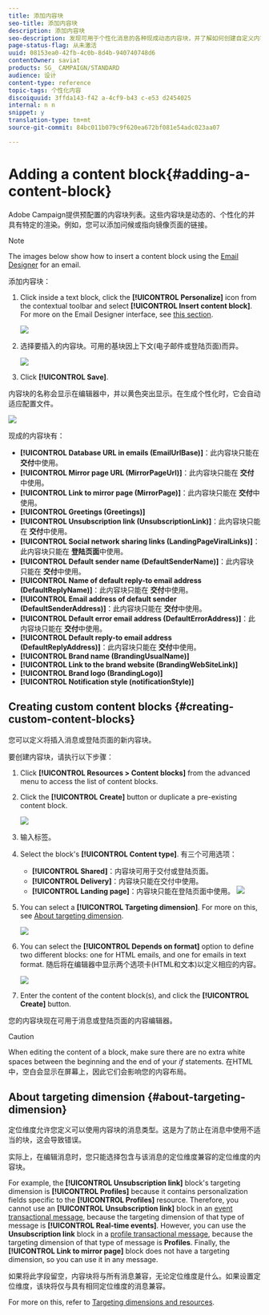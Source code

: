 ```yaml
---
title: 添加内容块
seo-title: 添加内容块
description: 添加内容块
seo-description: 发现可用于个性化消息的各种现成动态内容块，并了解如何创建自定义内容块。
page-status-flag: 从未激活
uuid: 08153ea0-42fb-4c0b-8d4b-940740748d6
contentOwner: saviat
products: SG_ CAMPAIGN/STANDARD
audience: 设计
content-type: reference
topic-tags: 个性化内容
discoiquuid: 3ffda143-f42 a-4cf9-b43 c-e53 d2454025
internal: n n
snippet: y
translation-type: tm+mt
source-git-commit: 84bc011b079c9f620ea672bf081e54adc023aa07

---
```



# Adding a content block{#adding-a-content-block}

Adobe Campaign提供预配置的内容块列表。这些内容块是动态的、个性化的并具有特定的渲染。例如，您可以添加问候或指向镜像页面的链接。

>[!NOTE]
>
>The images below show how to insert a content block using the [Email Designer](../../designing/using/about-email-content-design.md#about-the-email-designer) for an email.

添加内容块：

1. Click inside a text block, click the **[!UICONTROL Personalize]** icon from the contextual toolbar and select **[!UICONTROL Insert content block]**. For more on the Email Designer interface, see [this section](../../designing/using/about-email-content-design.md#email-designer-interface).

   ![](assets/email_content_block_1.png)

1. 选择要插入的内容块。可用的基块因上下文(电子邮件或登陆页面)而异。

   ![](assets/email_content_block_2.png)

1. Click **[!UICONTROL Save]**.

内容块的名称会显示在编辑器中，并以黄色突出显示。在生成个性化时，它会自动适应配置文件。

![](assets/email_content_block_3.png)

现成的内容块有：

* **[!UICONTROL Database URL in emails (EmailUrlBase)]**：此内容块只能在 **交付**&#x200B;中使用。
* **[!UICONTROL Mirror page URL (MirrorPageUrl)]**：此内容块只能在 **交付**&#x200B;中使用。
* **[!UICONTROL Link to mirror page (MirrorPage)]**：此内容块只能在 **交付**&#x200B;中使用。
* **[!UICONTROL Greetings (Greetings)]**
* **[!UICONTROL Unsubscription link (UnsubscriptionLink)]**：此内容块只能在 **交付**&#x200B;中使用。
* **[!UICONTROL Social network sharing links (LandingPageViralLinks)]**：此内容块只能在 **登陆页面**&#x200B;中使用。
* **[!UICONTROL Default sender name (DefaultSenderName)]**：此内容块只能在 **交付**&#x200B;中使用。
* **[!UICONTROL Name of default reply-to email address (DefaultReplyName)]**：此内容块只能在 **交付**&#x200B;中使用。
* **[!UICONTROL Email address of default sender (DefaultSenderAddress)]**：此内容块只能在 **交付**&#x200B;中使用。
* **[!UICONTROL Default error email address (DefaultErrorAddress)]**：此内容块只能在 **交付**&#x200B;中使用。
* **[!UICONTROL Default reply-to email address (DefaultReplyAddress)]**：此内容块只能在 **交付**&#x200B;中使用。
* **[!UICONTROL Brand name (BrandingUsualName)]**
* **[!UICONTROL Link to the brand website (BrandingWebSiteLink)]**
* **[!UICONTROL Brand logo (BrandingLogo)]**
* **[!UICONTROL Notification style (notificationStyle)]**

## Creating custom content blocks {#creating-custom-content-blocks}

您可以定义将插入消息或登陆页面的新内容块。

要创建内容块，请执行以下步骤：

1. Click **[!UICONTROL Resources > Content blocks]** from the advanced menu to access the list of content blocks.
1. Click the **[!UICONTROL Create]** button or duplicate a pre-existing content block.

   ![](assets/content_bloc_01.png)

1. 输入标签。
1. Select the block's **[!UICONTROL Content type]**. 有三个可用选项：

   * **[!UICONTROL Shared]**：内容块可用于交付或登陆页面。
   * **[!UICONTROL Delivery]**：内容块只能在交付中使用。
   * **[!UICONTROL Landing page]**：内容块只能在登陆页面中使用。
   ![](assets/content_bloc_02.png)

1. You can select a **[!UICONTROL Targeting dimension]**. For more on this, see [About targeting dimension](../../designing/using/adding-a-content-block.md#about-targeting-dimension).

   ![](assets/content_bloc_04.png)

1. You can select the **[!UICONTROL Depends on format]** option to define two different blocks: one for HTML emails, and one for emails in text format. 随后将在编辑器中显示两个选项卡(HTML和文本)以定义相应的内容。

   ![](assets/content_bloc_03.png)

1. Enter the content of the content block(s), and click the **[!UICONTROL Create]** button.

您的内容块现在可用于消息或登陆页面的内容编辑器。

>[!CAUTION]
>
>When editing the content of a block, make sure there are no extra white spaces between the beginning and the end of your *if* statements. 在HTML中，空白会显示在屏幕上，因此它们会影响您的内容布局。

## About targeting dimension {#about-targeting-dimension}

定位维度允许您定义可以使用内容块的消息类型。这是为了防止在消息中使用不适当的块，这会导致错误。

实际上，在编辑消息时，您只能选择包含与该消息的定位维度兼容的定位维度的内容块。

For example, the **[!UICONTROL Unsubscription link]** block's targeting dimension is **[!UICONTROL Profiles]** because it contains personalization fields specific to the **[!UICONTROL Profiles]** resource. Therefore, you cannot use an **[!UICONTROL Unsubscription link]** block in an [event transactional message](../../channels/using/event-transactional-messages.md), because the targeting dimension of that type of message is **[!UICONTROL Real-time events]**. However, you can use the **Unsubscription link** block in a [profile transactional message](../../channels/using/profile-transactional-messages.md), because the targeting dimension of that type of message is **Profiles**. Finally, the **[!UICONTROL Link to mirror page]** block does not have a targeting dimension, so you can use it in any message.

如果将此字段留空，内容块将与所有消息兼容，无论定位维度是什么。如果设置定位维度，该块将仅与具有相同定位维度的消息兼容。

For more on this, refer to [Targeting dimensions and resources](../../automating/using/query.md#targeting-dimensions-and-resources).
